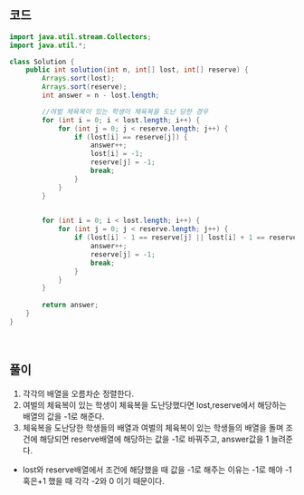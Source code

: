 ## 코드
```java
import java.util.stream.Collectors;
import java.util.*;

class Solution {
    public int solution(int n, int[] lost, int[] reserve) {
        Arrays.sort(lost);
        Arrays.sort(reserve);
        int answer = n - lost.length;

        //여벌 체육복이 있는 학생이 체육복을 도난 당한 경우
        for (int i = 0; i < lost.length; i++) {
            for (int j = 0; j < reserve.length; j++) {
                if (lost[i] == reserve[j]) {
                    answer++;
                    lost[i] = -1;
                    reserve[j] = -1;
                    break;
                }
            }
        }
        

        for (int i = 0; i < lost.length; i++) {
            for (int j = 0; j < reserve.length; j++) {
                if (lost[i] - 1 == reserve[j] || lost[i] + 1 == reserve[j]) {
                    answer++;
                    reserve[j] = -1;
                    break;
                }
            }
        }
        
        return answer;
    }
}
```

<br>

## 풀이
1. 각각의 배열을 오름차순 정렬한다.
2. 여벌의 체육복이 있는 학생이 체육복을 도난당했다면 lost,reserve에서 해당하는 배열의 값을 -1로 해준다.
3. 체육복을 도난당한 학생들의 배열과 여벌의 체육복이 있는 학생들의 배열을 돌며 조건에 해당되면 reserve배열에 해당하는 값을 -1로 바꿔주고, answer값을 1 늘려준다.

* lost와 reserve배열에서 조건에 해당했을 때 값을 -1로 해주는 이유는 -1로 해야 -1혹은+1 했을 때 각각 -2와 0 이기 때문이다.


